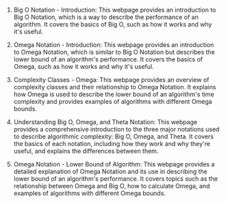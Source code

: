 

1. Big O Notation - Introduction: This webpage provides an introduction to Big O Notation, which is a way to describe the performance of an algorithm. It covers the basics of Big O, such as how it works and why it's useful.

2. Omega Notation - Introduction: This webpage provides an introduction to Omega Notation, which is similar to Big O Notation but describes the lower bound of an algorithm's performance. It covers the basics of Omega, such as how it works and why it's useful.

3. Complexity Classes - Omega: This webpage provides an overview of complexity classes and their relationship to Omega Notation. It explains how Omega is used to describe the lower bound of an algorithm's time complexity and provides examples of algorithms with different Omega bounds.

4. Understanding Big O, Omega, and Theta Notation: This webpage provides a comprehensive introduction to the three major notations used to describe algorithmic complexity: Big O, Omega, and Theta. It covers the basics of each notation, including how they work and why they're useful, and explains the differences between them.

5. Omega Notation - Lower Bound of Algorithm: This webpage provides a detailed explanation of Omega Notation and its use in describing the lower bound of an algorithm's performance. It covers topics such as the relationship between Omega and Big O, how to calculate Omega, and examples of algorithms with different Omega bounds.